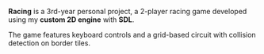 **Racing** is a 3rd-year personal project, a 2-player racing game developed using my **custom 2D engine** with **SDL**. 

The game features keyboard controls and a grid-based circuit with collision detection on border tiles.
